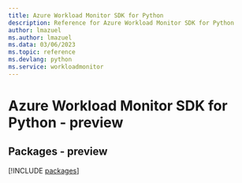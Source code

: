 ```yaml
---
title: Azure Workload Monitor SDK for Python
description: Reference for Azure Workload Monitor SDK for Python
author: lmazuel
ms.author: lmazuel
ms.data: 03/06/2023
ms.topic: reference
ms.devlang: python
ms.service: workloadmonitor
---
```

# Azure Workload Monitor SDK for Python - preview
## Packages - preview
[!INCLUDE [packages](workload-monitor-index.md)]